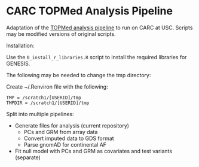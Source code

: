 # CARC TOPMed Analysis Pipeline
Adaptation of the [TOPMed analysis pipeline](https://github.com/UW-GAC/analysis_pipeline) to run on CARC at USC. Scripts may be modified versions of original scripts.

Installation:

Use the `0_install_r_libraries.R` script to install the required libraries for GENESIS.

The following may be needed to change the tmp directory:


Create ~/.Renviron file with the following:

    TMP = /scratch1/[USERID]/tmp
    TMPDIR = /scratch1/[USERID]/tmp



Split into multiple pipelines:
- Generate files for analysis (current repository)
    - PCs and GRM from array data
    - Convert imputed data to GDS format
    - Parse gnomAD for continental AF
- Fit null model with PCs and GRM as covariates and test variants (separate)
